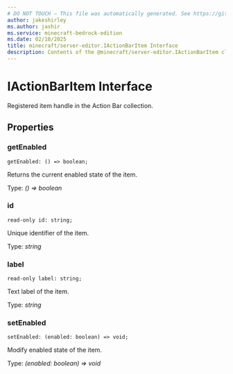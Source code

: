 ```yaml
---
# DO NOT TOUCH — This file was automatically generated. See https://github.com/mojang/minecraftapidocsgenerator to modify descriptions, examples, etc.
author: jakeshirley
ms.author: jashir
ms.service: minecraft-bedrock-edition
ms.date: 02/10/2025
title: minecraft/server-editor.IActionBarItem Interface
description: Contents of the @minecraft/server-editor.IActionBarItem class.
---
```

# IActionBarItem Interface

Registered item handle in the Action Bar collection.

## Properties

### **getEnabled**
`getEnabled: () => boolean;`

Returns the current enabled state of the item.

Type: *() => boolean*

### **id**
`read-only id: string;`

Unique identifier of the item.

Type: *string*

### **label**
`read-only label: string;`

Text label of the item.

Type: *string*

### **setEnabled**
`setEnabled: (enabled: boolean) => void;`

Modify enabled state of the item.

Type: *(enabled: boolean) => void*
